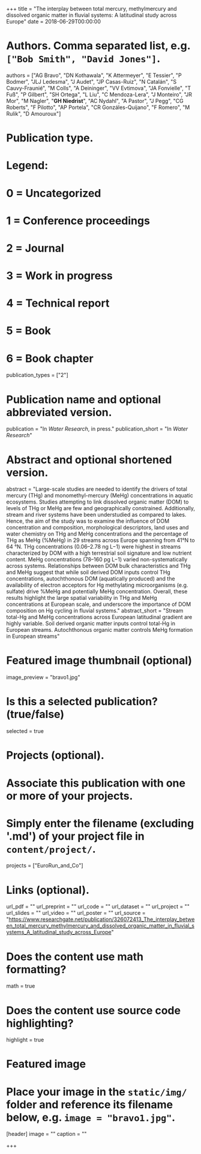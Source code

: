 +++
title = "The interplay between total mercury, methylmercury and dissolved organic matter in fluvial systems: A latitudinal study across Europe"
date = 2018-06-29T00:00:00

# Authors. Comma separated list, e.g. `["Bob Smith", "David Jones"]`.
authors = ["AG Bravo", "DN Kothawala", "K Attermeyer", "E Tessier", "P Bodmer", "JLJ Ledesma", "J Audet", "JP Casas-Ruiz", "N Catalán", "S Cauvy-Fraunié", "M Colls", "A Deininger", "VV Evtimova", "JA Fonvielle", "T Fuß", "P Gilbert", "SH Ortega", "L Liu", "C Mendoza-Lera", "J Monteiro", "JR Mor", "M Nagler", "**GH Niedrist**", "AC Nydahl", "A Pastor", "J Pegg", "CG Roberts", "F Pilotto", "AP Portela", "CR Gonzáles-Quijano", "F Romero", "M Rulik", "D Amouroux"]

# Publication type.
# Legend:
# 0 = Uncategorized
# 1 = Conference proceedings
# 2 = Journal
# 3 = Work in progress
# 4 = Technical report
# 5 = Book
# 6 = Book chapter
publication_types = ["2"]

# Publication name and optional abbreviated version.
publication = "In *Water Research*, in press."
publication_short = "In *Water Research*"

# Abstract and optional shortened version.
abstract = "Large-scale studies are needed to identify the drivers of total mercury (THg) and monomethyl-mercury (MeHg) concentrations in aquatic ecosystems. Studies attempting to link dissolved organic matter (DOM) to levels of THg or MeHg are few and geographically constrained. Additionally, stream and river systems have been understudied as compared to lakes. Hence, the aim of the study was to examine the influence of DOM concentration and composition, morphological descriptors, land uses and water chemistry on THg and MeHg concentrations and the percentage of THg as MeHg (%MeHg) in 29 streams across Europe spanning from 41°N to 64 °N. THg concentrations (0.06–2.78 ng L−1) were highest in streams characterized by DOM with a high terrestrial soil signature and low nutrient content. MeHg concentrations (78–160 pg L−1) varied non-systematically across systems. Relationships between DOM bulk characteristics and THg and MeHg suggest that while soil derived DOM inputs control THg concentrations, autochthonous DOM (aquatically produced) and the availability of electron acceptors for Hg methylating microorganisms (e.g. sulfate) drive %MeHg and potentially MeHg concentration. Overall, these results highlight the large spatial variability in THg and MeHg concentrations at European scale, and underscore the importance of DOM composition on Hg cycling in fluvial systems."
abstract_short = "Stream total-Hg and MeHg concentrations across European latitudinal gradient are highly variable. Soil derived organic matter inputs control total-Hg in European streams. Autochthonous organic matter controls MeHg formation in European streams"

# Featured image thumbnail (optional)
image_preview = "bravo1.jpg"

# Is this a selected publication? (true/false)
selected = true

# Projects (optional).
#   Associate this publication with one or more of your projects.
#   Simply enter the filename (excluding '.md') of your project file in `content/project/`.
projects = ["EuroRun_and_Co"]

# Links (optional).
url_pdf = ""
url_preprint = ""
url_code = ""
url_dataset = ""
url_project = ""
url_slides = ""
url_video = ""
url_poster = ""
url_source = "https://www.researchgate.net/publication/326072413_The_interplay_between_total_mercury_methylmercury_and_dissolved_organic_matter_in_fluvial_systems_A_latitudinal_study_across_Europe"

# Does the content use math formatting?
math = true

# Does the content use source code highlighting?
highlight = true

# Featured image
# Place your image in the `static/img/` folder and reference its filename below, e.g. `image = "bravo1.jpg"`.
[header]
image = ""
caption = ""

+++
